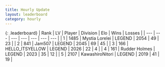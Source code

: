 ```yaml
---
title: Hourly Update
layout: leaderboard
category: hourly
---
```


{: .leaderboard}
| Rank | LV | Player | Division | Elo | Wins | Losses |
| --- | --- | --- | --- | --- | --- | --- |
| <span data-change="0">1</span> | 1485 | <span title="ID: 315148">Mystia Lorelei</span> | LEGEND | <span data-change="0">2054</span> | <span data-change="0">49</span> | <span data-change="0">23</span> |
| <span data-change="0">2</span> | 841 | <span title="ID: 521406">Jam507</span> | LEGEND | <span data-change="1">2045</span> | <span data-change="4">69</span> | <span data-change="2">45</span> |
| <span data-change="0">3</span> | 166 | <span title="ID: 528147">HELLO_ITSYELLOW</span> | LEGEND | <span data-change="0">2026</span> | <span data-change="0">22</span> | <span data-change="0">4</span> |
| <span data-change="0">4</span> | 161 | <span title="ID: 219412">Rudder Holmes</span> | LEGEND | <span data-change="0">2023</span> | <span data-change="0">35</span> | <span data-change="0">12</span> |
| <span data-change="0">5</span> | 2107 | <span title="ID: 164871">KawashiroNitori</span> | LEGEND | <span data-change="0">2019</span> | <span data-change="0">41</span> | <span data-change="0">19</span> |